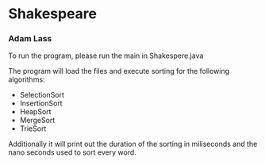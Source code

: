 # Shakespeare
### Adam Lass

To run the program, please run the main in Shakespere.java

The program will load the files and execute sorting for the following algorithms:

- SelectionSort
- InsertionSort
- HeapSort
- MergeSort
- TrieSort

Additionally it will print out the duration of the sorting in miliseconds and the nano seconds used to sort every word. 
